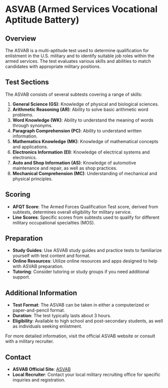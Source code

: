 # ASVAB (Armed Services Vocational Aptitude Battery)

## Overview

The ASVAB is a multi-aptitude test used to determine qualification for enlistment in the U.S. military and to identify suitable job roles within the armed services. The test evaluates various skills and abilities to match candidates with appropriate military positions.

## Test Sections

The ASVAB consists of several subtests covering a range of skills:

1. **General Science (GS)**: Knowledge of physical and biological sciences.
2. **Arithmetic Reasoning (AR)**: Ability to solve basic arithmetic word problems.
3. **Word Knowledge (WK)**: Ability to understand the meaning of words through synonyms.
4. **Paragraph Comprehension (PC)**: Ability to understand written information.
5. **Mathematics Knowledge (MK)**: Knowledge of mathematical concepts and applications.
6. **Electronics Information (EI)**: Knowledge of electrical systems and electronics.
7. **Auto and Shop Information (AS)**: Knowledge of automotive maintenance and repair, as well as shop practices.
8. **Mechanical Comprehension (MC)**: Understanding of mechanical and physical principles.

## Scoring

- **AFQT Score**: The Armed Forces Qualification Test score, derived from subtests, determines overall eligibility for military service.
- **Line Scores**: Specific scores from subtests used to qualify for different military occupational specialties (MOS).

## Preparation

- **Study Guides**: Use ASVAB study guides and practice tests to familiarize yourself with test content and format.
- **Online Resources**: Utilize online resources and apps designed to help with ASVAB preparation.
- **Tutoring**: Consider tutoring or study groups if you need additional support.

## Additional Information

- **Test Format**: The ASVAB can be taken in either a computerized or paper-and-pencil format.
- **Duration**: The test typically lasts about 3 hours.
- **Eligibility**: Available to high school and post-secondary students, as well as individuals seeking enlistment.

For more detailed information, visit the official ASVAB website or consult with a military recruiter.

## Contact

- **ASVAB Official Site**: [ASVAB](https://www.officialasvab.com)
- **Local Recruiter**: Contact your local military recruiting office for specific inquiries and registration.
